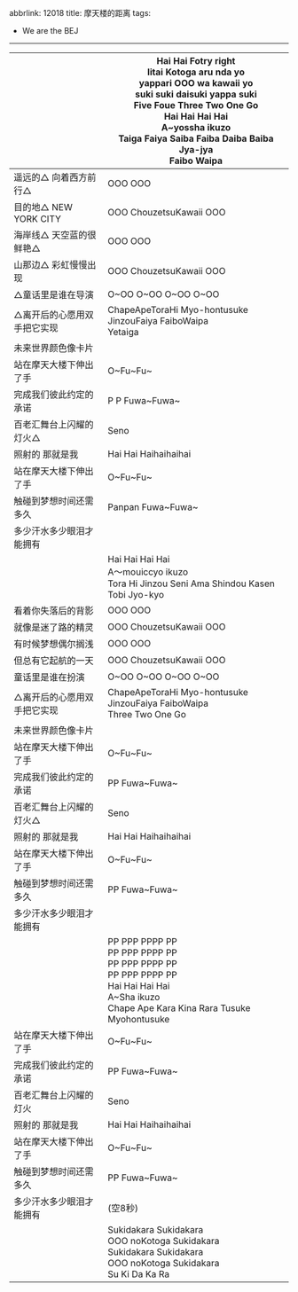 abbrlink: 12018
title: 摩天楼的距离
tags:
  - We are the BEJ
---
|      |Hai Hai Fotry right<br>Iitai Kotoga aru nda yo<br>yappari OOO wa kawaii yo<br>suki suki daisuki yappa suki<br>Five Foue Three Two One Go<br>Hai Hai Hai  Hai <br>A~yossha ikuzo<br>Taiga Faiya Saiba Faiba Daiba Baiba Jya-jya<br>Faibo Waipa|
|--|--|
|遥远的△ 向着西方前行△|OOO OOO|
|目的地△ NEW YORK CITY|OOO ChouzetsuKawaii OOO|
|海岸线△ 天空蓝的很鲜艳△|OOO OOO|
|山那边△ 彩虹慢慢出现|OOO ChouzetsuKawaii OOO|
|△童话里是谁在导演|O~OO O~OO O~OO O~OO|
|△离开后的心愿用双手把它实现|ChapeApeToraHi Myo-hontusuke JinzouFaiya FaiboWaipa <br>Yetaiga|
|未来世界颜色像卡片|      |
|站在摩天大楼下伸出了手|O~Fu~Fu~|
|完成我们彼此约定的承诺|P P Fuwa~Fuwa~|
|百老汇舞台上闪耀的灯火△|Seno|
|照射的 那就是我|Hai Hai Haihaihaihai|
|站在摩天大楼下伸出了手|O~Fu~Fu~|
|触碰到梦想时间还需多久|Panpan Fuwa~Fuwa~|
|多少汗水多少眼泪才能拥有|      |
|      |Hai Hai Hai Hai<br>A～mouiccyo ikuzo<br>Tora Hi Jinzou Seni Ama Shindou Kasen<br>Tobi Jyo-kyo|
|看着你失落后的背影|OOO OOO|
|就像是迷了路的精灵|OOO ChouzetsuKawaii OOO|
|有时候梦想偶尔搁浅|OOO OOO|
|但总有它起航的一天|OOO ChouzetsuKawaii OOO|
|童话里是谁在扮演|O~OO O~OO O~OO O~OO|
|△离开后的心愿用双手把它实现|ChapeApeToraHi Myo-hontusuke JinzouFaiya FaiboWaipa<br>Three Two One Go|
|未来世界颜色像卡片|      |
|站在摩天大楼下伸出了手|O~Fu~Fu~|
|完成我们彼此约定的承诺|PP Fuwa~Fuwa~|
|百老汇舞台上闪耀的灯火△|Seno|
|照射的 那就是我|Hai Hai Haihaihaihai|
|站在摩天大楼下伸出了手|O~Fu~Fu~|
|触碰到梦想时间还需多久|PP Fuwa~Fuwa~|
|多少汗水多少眼泪才能拥有|      |
|      |PP PPP PPPP PP<br>PP PPP PPPP PP<br>PP PPP PPPP PP<br>PP PPP PPPP PP<br>Hai Hai Hai Hai<br>A~Sha ikuzo<br>Chape Ape Kara Kina Rara Tusuke Myohontusuke|
|站在摩天大楼下伸出了手|O~Fu~Fu~|
|完成我们彼此约定的承诺|PP Fuwa~Fuwa~|
|百老汇舞台上闪耀的灯火|Seno|
|照射的 那就是我|Hai Hai Haihaihaihai|
|站在摩天大楼下伸出了手|O~Fu~Fu~|
|触碰到梦想时间还需多久|PP Fuwa~Fuwa~|
|多少汗水多少眼泪才能拥有|(空8秒)|
|      |Sukidakara Sukidakara<br>OOO noKotoga Sukidakara<br>Sukidakara Sukidakara<br>OOO noKotoga Sukidakara<br>Su Ki Da Ka Ra|
